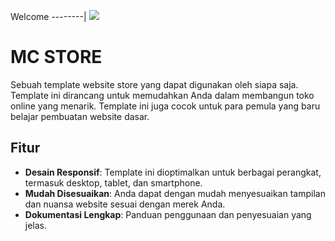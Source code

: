 Welcome
--------|
![](https://media1.tenor.com/m/HNcG3X-Og7wAAAAC/welcome-anime.gif)

# MC STORE

Sebuah template website store yang dapat digunakan oleh siapa saja. Template ini dirancang untuk memudahkan Anda dalam membangun toko online yang menarik. Template ini juga cocok untuk para pemula yang baru belajar pembuatan website dasar.

## Fitur

- **Desain Responsif**: Template ini dioptimalkan untuk berbagai perangkat, termasuk desktop, tablet, dan smartphone.
- **Mudah Disesuaikan**: Anda dapat dengan mudah menyesuaikan tampilan dan nuansa website sesuai dengan merek Anda.
- **Dokumentasi Lengkap**: Panduan penggunaan dan penyesuaian yang jelas.
